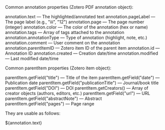 Common annotation properties (Zotero PDF annotation object):

annotation.text — The highlighted/annotated text
annotation.pageLabel — The page label (e.g., "iii", "12")
annotation.page — The page number (integer)
annotation.color — The color of the annotation (hex or name)
annotation.tags — Array of tags attached to the annotation
annotation.annotationType — Type of annotation (highlight, note, etc.)
annotation.comment — User comment on the annotation
annotation.parentItemID — Zotero item ID of the parent item
annotation.id — Annotation ID
annotation.created — Creation date/time
annotation.modified — Last modified date/time

Common parentItem properties (Zotero item object):

parentItem.getField("title") — Title of the item
parentItem.getField("date") — Publication date
parentItem.getField("publicationTitle") — Journal/book title
parentItem.getField("DOI") — DOI
parentItem.getCreators() — Array of creator objects (authors, editors, etc.)
parentItem.getField("url") — URL
parentItem.getField("abstractNote") — Abstract
parentItem.getField("pages") — Page range

They are usable as follows:

${annotation.text}
